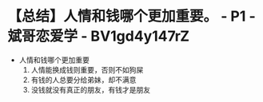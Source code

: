 # 【总结】人情和钱哪个更加重要。 - P1 - 斌哥恋爱学 - BV1gd4y147rZ

-   人情和钱哪个更加重要
    1.  人情能换成钱则重要，否则不如狗屎
    2.  有钱的人总要分给弟妹，却不满意
    3.  没钱就没有真正的朋友，有钱才是朋友